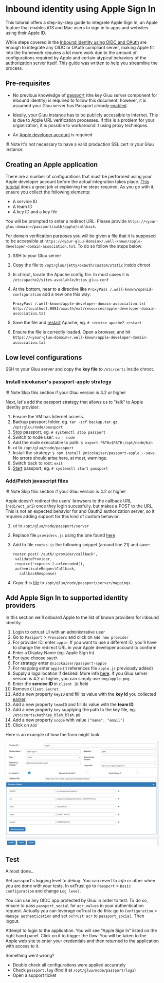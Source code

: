 # Inbound identity using Apple Sign In

This tutorial offers a step-by-step guide to integrate Apple Sign In, an Apple feature that enables iOS and Mac users to sign in to apps and websites using their Apple ID.

While steps covered in the [Inbound identity using OIDC and OAuth](../authn-guide/inbound-oauth-passport.md) are enough to integrate any OIDC or OAuth compliant server, making Apple fit into the framework requires a lot more work due to the amount of configurations required by Apple and certain atypical behaviors of the authorization server itself. This guide was written to help you streamline the process.

## Pre-requisites

- No previous knowledge of [passport](../auth-guide/passport.md) (the key Gluu server component for inbound identity) is required to follow this document, however, it is assumed your Gluu server has Passport already [enabled](../auth-guide/inbound-oauth-passport.md#enable-passport).

- Ideally, your Gluu instance has to be publicly accessible to Internet. This is due to Apple URL verification processes. If this is a problem for your organization, it is possible to workaround it using proxy techniques. 

- An [Apple developer account](https://developer.apple.com/programs/enroll/) is required

!!! Note
    It's not necessary to have a valid production SSL cert in your Gluu instance
    
## Creating an Apple application

There are a number of configurations that must be performed using your Apple developer account before the actual integration takes place. [This tutorial](https://github.com/ananay/apple-auth/blob/master/SETUP.md) does a great job at explaining the steps required. As you go with it, ensure you collect the following elements:

- A service ID
- A team ID
- A key ID and a key file 

You will be prompted to enter a redirect URL. Please provide `https://<your-gluu-domain>/passport/auth/apple/callback`.

For domain verification purposes you will be given a file that it is supposed to be accessible at `https://<your-gluu-domain>/.well-known/apple-developer-domain-association.txt`. To do so follow the steps below:

1. SSH to your Gluu server
1. Copy the file to `/opt/gluu/jetty/oxauth/custom/static` inside chroot
1. In chroot, locate the Apache config file. In most cases it is `/etc/apache2/sites-available/https_gluu.conf`
1. At the bottom, near to a directive like `ProxyPass /.well-known/openid-configuration` add a new one this way:

    ```
    ProxyPass /.well-known/apple-developer-domain-association.txt http://localhost:8081/oxauth/ext/resources/apple-developer-domain-association.txt
    ```

1. Save the file and [restart](../operation/services.md#restart) Apache, eg. `# service apache2 restart`
1. Ensure the file is correctly loaded. Open a browser, and hit `https://<your-gluu-domain>/.well-known/apple-developer-domain-association.txt`

## Low level configurations

SSH to your Gluu server and copy the **key file** to `/etc/certs` inside chroot. 

### Install nicokaiser's passport-apple strategy

!!! Note
    Skip this section if your Gluu version is 4.2 or higher

Next, let's add the passport strategy that allows us to "talk" to Apple identity provider:

1. Ensure the VM has Internet access. 
1. Backup passport folder, eg. `tar -zcf backup.tar.gz /opt/gluu/node/passport`
1. [Stop](../operation/services.md#stop) passport, eg. `# systemctl stop passport`
1. Switch to node user: `su - node`
1. Add the node executable to path: `$ export PATH=$PATH:/opt/node/bin`
1. `cd` to `/opt/gluu/node/passport`
1. Install the strategy: `$ npm install @nicokaiser/passport-apple --save`. No errors should arise here, at most, warnings.
1. Switch back to root: `exit`
1. [Start](../operation/services.md#start) passport, eg. `# systemctl start passport`

### Add/Patch javascript files

!!! Note
    Skip this section if your Gluu version is 4.2 or higher
    
Apple doesn't redirect the users' browsers to the callback URL (`redirect_uri`) once they login sucessfully, but makes a POST to the URL. This is not an expected behavior for and Oauth2 authorization server, so it requires adding support for this kind of custom behavior.

1. `cd` to `/opt/gluu/node/passport/server`
1. Replace file `providers.js` using the one found [here](https://raw.githubusercontent.com/GluuFederation/gluu-passport/master/server/providers.js)
1. Add to file `routes.js` the following snippet (around line 21) and save:

    ``` 
    router.post('/auth/:provider/callback',
	 validateProvider,
	 require('express').urlencoded(),
	 authenticateRequestCallback,
       callbackResponse)
    ```
    
1. Copy this [file](https://github.com/GluuFederation/gluu-passport/raw/master/server/mappings/apple.js) to `/opt/gluu/node/passport/server/mappings`.


## Add Apple Sign In to supported identity providers

In this section we'll onboard Apple to the list of known providers for inbound identity.

1. Login to oxtrust UI with an administrative user
1. Go to `Passport` > `Providers` and click on `Add new provider`
1. For provider ID, enter `apple`. If you want to use a different ID, you'll have to change the redirect URL in your Apple developer account to conform
1. Enter a Display Name (eg. Apple Sign In)
1. For type choose `oauth`
1. For strategy enter `@nicokaiser/passport-apple`
1. For mapping enter `apple` (it references file `apple.js` previously added)
1. Supply a logo location if desired. More info [here](../authn-guide/passport.md#about-logo-images). If you Gluu server version is 4.2 or higher, you can simply use `img/apple.png`.
1. Enter the **service ID** in `client ID` field
1. Remove `Client Secret`.
1. Add a new property `keyID` and fill its value with the **key id** you collected [earlier](#creating-an-apple-application)
1. Add a new property `teamID` and fill its value with the **team ID**
1. Add a new property `key` supplying the path to the key file, eg. `/etc/certs/AuthKey_blah_blah.p8`
1. Add a new property `scope` with value `["name", "email"]`
1. Click on `Add`

Here is an example of how the form might look:

![Sample form](../img/user-authn/passport/sample-apple-form.png)

## Test

Almost done...

Set passport's logging level to debug. You can revert to *info* or other when you are done with your tests. In oxTrust go to `Passport` > `Basic configuration` and change `Log level`.

You can use any OIDC app protected by Gluu in order to test. To do so, ensure to pass `passport_social` for `acr_values` in your authentication request. Actually you can leverage oxTrust to do this: go to `Configuration` > `Manage authentication` and set `oxTrust acr` to `passport_social`. Then logout.

Attempt to login to the application. You will see "Apple Sign In" listed on the right hand panel. Click on it to trigger the flow. You will be taken to the Apple web site to enter your credentials and then returned to the application with access to it.

Something went wrong?

- Double check all configurations were applied accurately
- Check `passport.log` (find it at `/opt/gluu/node/passport/logs`)
- Open a support ticket
